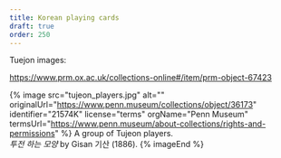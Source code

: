 ```yaml
---
title: Korean playing cards
draft: true
order: 250
---
```



Tuejon images:

https://www.prm.ox.ac.uk/collections-online#/item/prm-object-67423

{% image src="tujeon_players.jpg" alt="" originalUrl="https://www.penn.museum/collections/object/36173" identifier="21574K" license="terms" orgName="Penn Museum" termsUrl="https://www.penn.museum/about-collections/rights-and-permissions" %}
A group of Tujeon players.<br/><cite lang="ko">투전 하는 모양</cite> by <span lang="ko-Latn" class="noun">Gisan</span> <span lang="ko" class="noun">기산</span> (1886).
{% imageEnd %}
